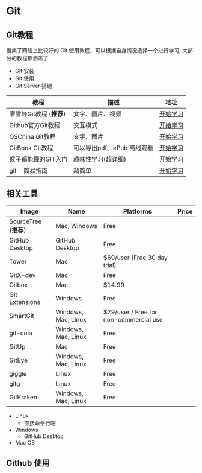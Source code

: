 # Git

## Git教程

搜集了网络上比较好的 Git 使用教程，可以根据自身情况选择一个进行学习, 大部分的教程都涵盖了

- Git 安装
- Git 使用
- Git Server 搭建


教程 | 描述 | 地址
---|---|---
廖雪峰Git教程 (**推荐**) | 文字、图片、视频| [开始学习](http://www.liaoxuefeng.com/wiki/0013739516305929606dd18361248578c67b8067c8c017b000)
Github官方Git教程 | 交互模式 | [开始学习](https://try.github.io/levels/1/challenges/5)
OSChina Git教程 | 文字、图片 | [开始学习](https://git.oschina.net/progit/)
GitBook Git教程 | 可以导出pdf、ePub 离线观看 | [开始学习](https://lvwzhen.gitbooks.io/git-tutorial/content/)
猴子都能懂的GIT入门 | 趣味性学习(超详细) | [开始学习](https://backlogtool.com/git-guide/cn/)
git - 简易指南 | 超简单 | [开始学习](http://www.bootcss.com/p/git-guide/)

## 相关工具


Image | Name | Platforms | Price
--- | --- | --- | ---
SourceTree (**推荐**) | Mac, Windows | Free
GitHub Desktop | GitHub Desktop | Free
Tower | Mac | $69/user (Free 30 day trial)
GitX-dev | Mac | Free
Gitbox | Mac | $14.99
Git Extensions | Windows | Free
SmartGit |  Windows, Mac, Linux |  $79/user / Free for non-commercial use
git-cola | Windows, Mac, Linux | Free
GitUp | Mac | Free
GitEye | Windows, Mac, Linux | Free
giggle | Linux | Free
gitg | Linux | Free
GitKraken | Windows, Mac, Linux | Free

- Linux
  - 直接命令行吧
- Windows
  - GitHub Desktop
- Mac OS



## Github 使用